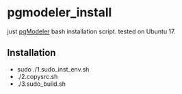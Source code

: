 # pgmodeler_install

just [pgModeler](https://pgmodeler.com.br/) bash installation script.
tested on Ubuntu 17.


## Installation 

* sudo ./1.sudo_inst_env.sh
* ./2.copysrc.sh
* ./3.sudo_build.sh

